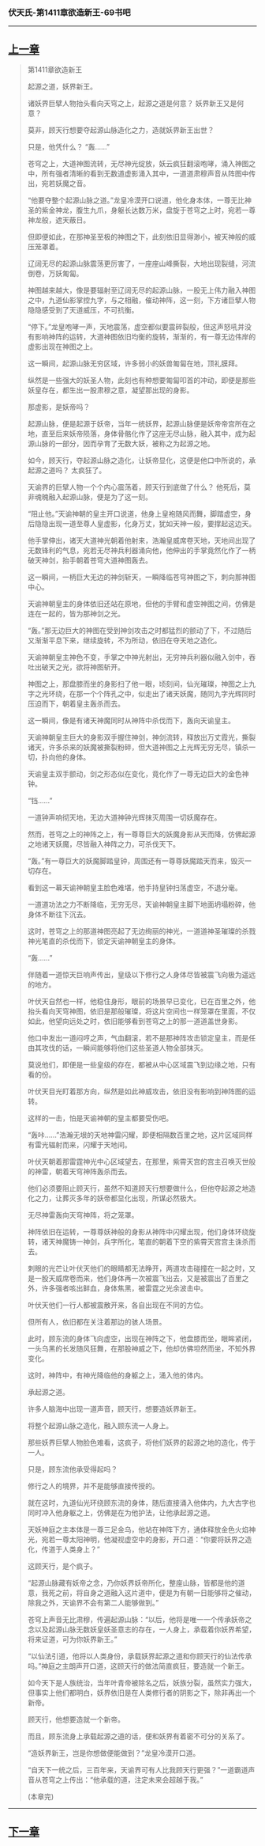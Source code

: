### 伏天氏-第1411章欲造新王-69书吧

--------
[上一章](./f0864bca86722dc1c96817102b0cc2d6.md)
--------


>
>
>
>第1411章欲造新王
>
>起源之道，妖界新王。
>
>诸妖界巨擘人物抬头看向天穹之上，起源之道是何意？
>妖界新王又是何意？
>
>莫非，顾天行想要夺起源山脉造化之力，造就妖界新王出世？
>
>只是，他凭什么？
>“轰……”
>
>苍穹之上，大道神图流转，无尽神光绽放，妖云疯狂翻滚咆哮，涌入神图之中，所有强者清晰的看到无数道虚影涌入其中，一道道肃穆声音从阵图中传出，宛若妖魔之音。
>
>“他要夺整个起源山脉之道。”龙皇冷漠开口说道，他化身本体，一尊无比神圣的紫金神龙，腹生九爪，身躯长达数万米，盘旋于苍穹之上时，宛若一尊神龙般，遮天蔽日。
>
>但即便如此，在那神圣至极的神图之下，此刻依旧显得渺小，被天神般的威压笼罩着。
>
>辽阔无尽的起源山脉震荡更厉害了，一座座山峰撕裂，大地出现裂缝，河流倒卷，万妖匍匐。
>
>神图越来越大，像是要辐射至辽阔无尽的起源山脉，一股无上伟力融入神图之中，九道仙影掌控九字，与之相融，催动神阵，这一刻，下方诸巨擘人物隐隐感受到了天道威压，不可抗衡。
>
>“停下。”龙皇咆哮一声，天地震荡，虚空都似要震碎裂般，但这声怒吼并没有影响神阵的运转，大道神图依旧均衡的旋转，渐渐的，有一尊无边伟岸的虚影出现在神图之上。
>
>这一瞬间，起源山脉无穷区域，许多弱小的妖兽匍匐在地，顶礼膜拜。
>
>纵然是一些强大的妖圣人物，此刻也有种想要匍匐叩首的冲动，即便是那些妖皇存在，都生出一股肃穆之意，凝望那出现的身影。
>
>那虚影，是妖帝吗？
>
>起源山脉，便是起源于妖帝，当年一统妖界，起源山脉便是妖帝帝宫所在之地，直至后来妖帝陨落，身体骨骼化作了这座无尽山脉，融入其中，成为起源山脉的一部分，因而孕育了无数大妖，被称之为起源之地。
>
>如今，顾天行，夺起源山脉之造化，让妖帝显化，这便是他口中所说的，承起源之道吗？
>太疯狂了。
>
>天谕界的巨擘人物一个个内心震荡着，顾天行到底做了什么？
>他死后，莫非魂魄融入起源山脉，便是为了这一刻。
>
>“阻止他。”天谕神朝的皇主开口说道，他身上皇袍随风而舞，脚踏虚空，身后隐隐出现一道至尊人皇虚影，化身万丈，犹如天神一般，要撑起这边天。
>
>他手掌伸出，诸天大道神光朝着他射来，浩瀚皇威席卷天地，天地间出现了无数锋利的气息，宛若无尽神兵利器涌向他，他伸出的手掌竟然化作了一柄破天神剑，抬手朝着苍穹大道神图轰去。
>
>这一瞬间，一柄巨大无边的神剑斩天，一瞬降临苍穹神图之下，刺向那神图中心。
>
>天谕神朝皇主的身体依旧还站在原地，但他的手臂和虚空神图之间，仿佛是连在一起的，皆为那神剑之光。
>
>“轰。”那无边巨大的神图在受到神剑攻击之时都猛烈的颤动了下，不过随后又渐渐平息下来，继续旋转，不为所动，依旧在夺天地之造化。
>
>天谕神朝皇主神色不变，手掌之中神光射出，无穷神兵利器似融入剑中，吞吐出破天之光，欲将神图斩开。
>
>神图之上，那盘膝而坐的身影扫了他一眼，顷刻间，仙光璀璨，神图之上九字之光环绕，在那一个个阵孔之中，似走出了诸天妖魔，随同九字光辉同时压迫而下，朝着皇主轰杀而去。
>
>这一瞬间，像是有诸天神魔同时从神阵中杀伐而下，轰向天谕皇主。
>
>天谕神朝皇主巨大的身影双手握住神剑，神剑流转，释放出万丈霞光，撕裂诸天，许多杀来的妖魔被撕裂粉碎，但大道神图之上光辉无穷无尽，镇杀一切，扑向他的身体。
>
>天谕皇主双手颤动，剑之形态似在变化，竟化作了一尊无边巨大的金色神钟。
>
>“铛……”
>
>一道钟声响彻天地，无边大道神钟光辉抹灭周围一切妖魔存在。
>
>然而，苍穹之上的神阵之上，有一尊尊巨大的妖魔身影从天而降，仿佛起源之地诸天妖魔，尽皆融入神阵之力，可杀伐天下。
>
>“轰。”有一尊巨大的妖魔脚踏皇钟，周围还有一尊尊妖魔踏天而来，毁灭一切存在。
>
>看到这一幕天谕神朝皇主脸色难堪，他手持皇钟扫荡虚空，不退分毫。
>
>一道道功法之力不断降临，无穷无尽，天谕神朝皇主脚下地面坍塌粉碎，他身体不断往下沉去。
>
>这时，苍穹之上的那道神图亮起了无边绚丽的神光，一道道神圣璀璨的杀戮神光笔直的杀伐而下，锁定天谕神朝皇主的身体。
>
>“轰……”
>
>伴随着一道惊天巨响声传出，皇级以下修行之人身体尽皆被震飞向极为遥远的地方。
>
>叶伏天自然也一样，他稳住身形，眼前的场景早已变化，已在百里之外，他抬头看向天穹神图，依旧是那般璀璨，将这片空间也一样笼罩在里面，不仅如此，他望向远处之时，依旧能够看到苍穹之上的那一道道盖世身影。
>
>他口中发出一道闷哼之声，气血翻滚，若不是那神阵攻击锁定皇主，而是任由其攻伐的话，一瞬间能够将他们这些圣道人物全部抹灭。
>
>莫说他们，即便是一些皇级的存在，都被从中心区域震飞到边缘之地，只有看的份。
>
>叶伏天目光盯着那方向，纵然是如此神威攻击，依旧没有影响到神阵图的运转。
>
>这样的一击，怕是天谕神朝的皇主都要受伤吧。
>
>“轰咔……”浩瀚无垠的天地神雷闪耀，即便相隔数百里之地，这片区域同样有雷光辐射而来，闪耀于天地间。
>
>叶伏天朝着那雷霆神光中心区域望去，在那里，紫霄天宫的宫主召唤灭世般的神雷，朝着天穹神阵轰杀而去。
>
>他们必须要阻止顾天行，虽然不知道顾天行想要做什么，但他夺起源之地造化之力，让葬灭多年的妖帝都显化出现，所谋必然极大。
>
>无尽神雷轰向天穹神阵，将之笼罩。
>
>神阵依旧在运转，一尊尊妖神般的身影从神阵中闪耀出现，他们身体环绕旋转，诸天神魔铸一神剑，兵字所化，笔直的朝着下空的紫霄天宫宫主诛杀而去。
>
>刺眼的光芒让叶伏天他们的眼睛都无法睁开，两道攻击碰撞在一起之时，又是一股天威席卷而来，他们身体再一次被震飞出去，又是被震出了百里之外，许多强者咳出鲜血，身体焦黑，被雷霆之光余波击中。
>
>叶伏天他们一行人都被震散开来，各自出现在不同的方位。
>
>但所有人，依旧都在关注着那边的骇人场景。
>
>此时，顾东流的身体飞向虚空，出现在神阵之下，他盘膝而坐，眼眸紧闭，一头乌黑的长发随风狂舞，在那股神威之下，他却仿佛坦然而坐，不知外界变化。
>
>这时，神阵中，有神光降临他的身躯之上，涌入他的体内。
>
>承起源之道。
>
>许多人脑海中出现一道声音，顾天行，想要造妖界新王。
>
>将整个起源山脉之造化，融入顾东流一人身上。
>
>那些妖界巨擘人物脸色难看，这疯子，将他们妖界的起源之地的造化，传于一人。
>
>只是，顾东流他承受得起吗？
>
>修行之人的境界，并不是能够直接传授的。
>
>就在这时，九道仙光环绕顾东流的身体，随后直接涌入他体内，九大古字也同时冲入他身躯之上，仿佛是在为他护法，让他承起源之道。
>
>天妖神庭之主本体是一尊三足金乌，他站在神阵下方，通体释放金色火焰神光，宛若一尊太阳神明，他凝视虚空中的身影，开口道：“你要将妖界之造化，传道于人类身上？”
>
>这顾天行，是个疯子。
>
>“起源山脉藏有妖帝之念，乃你妖界妖帝所化，整座山脉，皆都是他的道意，我死之前，将自身之道融入这片道中，便是为有朝一日能够将之催动，除我之外，天谕界不会有第二人能够做到。”
>
>苍穹上声音无比肃穆，传遍起源山脉：“以后，他将是唯一一个传承妖帝之念以及起源山脉无数妖皇妖圣意志的存在，一人身上，承载着你妖界希望，将来证道，可为你妖界新王。”
>
>“以仙法引道，他将以人类身份，承载妖界起源之道和你顾天行的仙法传承吗。”神庭之主朗声开口道，这顾天行的做法简直疯狂，要造就一个新王。
>
>如今天下是人族统治，当年叶青帝被除名之后，妖族分裂，虽然实力强大，但事实上他们都明白，妖界依旧是在人类修行者的阴影之下，除非再出一个新帝。
>
>顾天行，他想要造就一个新帝。
>
>而且，顾东流身上承载起源之道的话，便和妖界有着密不可分的关系了。
>
>“造妖界新王，岂是你想做便能做到？”龙皇冷漠开口道。
>
>“自天下一统之后，三百年来，天谕界可有人比我顾天行更强？”一道霸道声音从苍穹之上传出：“他承载的道，注定未来会超越于我。”
>
>(本章完)
>
>

--------
[下一章](./950e00979b7c1095f660748e20f73ec1.md)
--------
